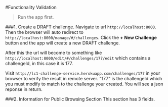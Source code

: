 #Functionality Validation

> Run the app first.

###1. Create a DRAFT challenge.
Navigate to url ```http://localhost:8000```. Then the browser will auto redirect to ```http://localhost:8000/manage/#/challenges```. Click the **+ New Challenge** button and the app will create a new DRAFT challenge. 

After this the url will become to something like ```http://localhost:8000/edit/#/challenges/177/edit``` which contains a challengeId, in this case it is 177. 

Visit ```http://lc1-challenge-service.herokuapp.com/challenges/177``` in your browser to verify the result in remote server. "177" is the challengeId which you must modify to match to the challenge your created. You will see a json reponse in return.

###2. Information for Public Browsing Section
This section has 3 fields.